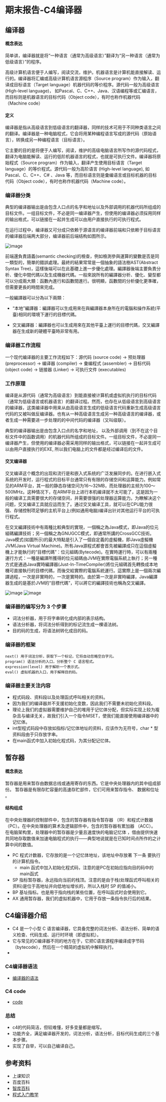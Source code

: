 # 期末报告-C4编译器


## 编译器
#### 概念表达
简单讲，编译器就是将“一种语言（通常为高级语言）”翻译为“另一种语言（通常为低级语言）”的程序。

高级计算机语言便于人编写，阅读交流，维护。机器语言是计算机能直接解读、运行的。编译器将汇编或高级计算机语言源程序（Source program）作为输入，翻译成目标语言（Target language）机器代码的等价程序。源代码一般为高级语言 (High-level language)， 如Pascal、C、C++、Java、汉语编程等或汇编语言，而目标则是机器语言的目标代码（Object code），有时也称作机器代码（Machine code）

#### 定义
编译器是指从高级语言到低级语言的翻译器，同样的技术可用于不同种类语言之间的翻译。编译器是一种电脑程式，它会将用某种编程语言写成的源代码（原始语言），转换成另一种编程语言（目标语言）。

它主要的目的是将便于人编写，阅读，维护的高级电脑语言所写作的源代码程式，翻译为电脑能解读、运行的低阶机器语言的程式，也就是可执行文件。编译器将原始程式（Source program）作为输入，翻译产生使用目标语言（Target language）的等价程式。源代码一般为高阶语言 (High-level language), 如 Pascal、C、C++、C# 、Java 等，而目标语言则是彙编语言或目标机器的目标代码（Object code），有时也称作机器代码（Machine code）。


### 编译器分类
典型的编译器输出是由包含人口点的名字和地址以及外部调用的机器代码所组成的目标文件。一组目标文件，不必是同一编译器产生，但使用的编译器必须採用同样的输出格式，可以链接在一起并生成可以由用户直接执行的可执行程式。

在运行过程中，编译器又可分成只依赖于源语言的编译器前端和只依赖于目标语言的编译器后端两大部分，编译器前后端结构如图所示。
  
![image](https://wiki.mbalib.com/w/images/b/b1/%E5%9B%BE%E7%BC%96%E8%AF%91%E5%99%A8%E5%89%8D%E5%90%8E%E7%AB%AF%E7%A4%BA%E6%84%8F%E5%9B%BE.jpg)

前端還負責語義(semantic checking)的檢查，例如檢測參與運算的變數是否是同一類型的，簡單的錯誤處理。最終的結果常常是一個抽象的語法樹AST(Abstract Syntax Tree)，這樣後端可以在此基礎上進一步優化處理。編譯器後端主要負責分析、優化中間代碼以及生成機器代碼。一般來說所有的編譯器分析、優化、變型都可以分成兩大類：函數內進行和函數間進行。很明顯，函數間的分析優化更準確，但需要更長的時間來完成。

一般編譯器可以分為以下兩類：

* “本地”編譯器：編譯器可以生成用來在與編譯器本身所在的電腦和操作系統(平臺)相同的環境下運行的目標代碼。

* 交叉編譯器：編譯器也可以生成用來在其他平臺上運行的目標代碼，交叉編譯器在生成新的硬體平臺時非常有用。

### 编译器工作流程
一个现代编译器的主要工作流程如下：源代码 (source code) → 预处理器 (preprocessor) → 编译器 (compiler) → 彙编程式 (assembler) → 目标代码 (object code) → 链接器 (Linker) → 可执行文件 (executables)


### 工作原理
编译是从源代码（通常为高级语言）到能直接被计算机或虚拟机执行的目标代码（通常为低级语言或机器语言）的翻译过程。然而，也存在从低级语言到高级语言的编译器，这类编译器中用来从由高级语言生成的低级语言代码重新生成高级语言代码的又被叫做反编译器。也有从一种高级语言生成另一种高级语言的编译器，或者生成一种需要进一步处理的的中间代码的编译器（又叫级联）。

典型的编译器输出是由包含入口点的名字和地址， 以及外部调用（到不在这个目标文件中的函数调用）的机器代码所组成的目标文件。一组目标文件，不必是同一编译器产生，但使用的编译器必需采用同样的输出格式，可以链接在一起并生成可以由用户直接执行的EXE,
所以我们电脑上的文件都是经过编译后的文件。


#### 交叉编译器
交叉编译这个概念的出现和流行是和嵌入式系统的广泛发展同步的。在进行嵌入式系统的开发时，运行程式的目标平台通常只有有限的存储空间和运算能力。例如常见的ARM平台，其一般的静态存储空问为16～32MB，而处理器的主频为100～500MHz。这种情况下，在ARM平台上进行本机编译就不太可能了，这是因为一般的编译工具需要很大的存储空间，并需要很强的处理器运算能力。为瞭解决这个问题，交叉编译工具就应运而生了。通过交叉编译工具，就可以在CPU能力很强、存储控制项足够的主机平台上(例如通用电脑)编译出针对其他运行平台的可执行程式。

在交叉編譯技術中有兩種比較典型的實現，一個稱之為Java模式，即Java的位元組碼編譯技術；另一個稱之為GNUGCC模式，即通常所講的CrossGCC技術。Java模式(如圖所示)的最大特點是引入了一個自定義的虛擬機，即Java虛擬機JVM(Java Virtual Machine)。所有Java源程式都會首先被編譯成只在這個虛擬機上才能執行的“目標代碼”：位元組碼(Bytecode)。在實時運行時，可以有兩種運行方式：一種是編譯所獲得的位元組碼由JVM在實際電腦系統上執行；另一種方式是通過Java實時編譯器(Just-In-TimeCompiler)將位元組碼首先轉換成本地機可直接執行的目標代碼，而後交給實際的電腦系統運行。這實際上是一個兩次編譯過程，一次是非實時的，一次是實時的。由於第一次是非實時編譯，Java編譯器生成的是基於JVM的“目標代碼”，可以將它的編譯技術也稱為交叉編譯。



![image](https://wiki.mbalib.com/w/images/d/d2/%E5%9B%BEJava%E6%A8%A1%E5%BC%8F%E4%BA%A4%E5%8F%89%E7%BC%96%E8%AF%91.jpg)
![image](https://wiki.mbalib.com/w/images/2/25/%E5%9B%BEGCC%E6%A8%A1%E5%BC%8F%E4%BA%A4%E5%8F%89%E7%BC%96%E8%AF%91.jpg)

### 编译器的编写分为 3 个步骤
* 词法分析器，用于将字串转化成内部的表示结构。
* 语法分析器，将词法分析得到的标记流生成一棵语法树。
* 目的码的生成，将语法树转化成目的码。
### 编译器的框架
```
next() 用于词法分析，获取下一个标记，它将自动忽略空白字元。
program() 语法分析的入口，分析整个 C 语言程式。
expression(level) 用于解析一个表示式。
eval() 虚拟机器的入口，用于解释目的码。
```
### 编译器主要关注内容
* 程式码段、资料段以及处理函式呼叫相关的资料。
* 因为我们的编译器并不支援初始化变数，因此我们不需要未初始化资料段。
* 理论上我们的虚拟器需要维护自己的堆用于记忆体分配，但实际实现上较为複杂且与编译无关，故我们引入一个指令MSET，使我们能直接使用编译器中的记忆体。
* int型程式码段中存放如指标/记忆体地址的资料，应该作为无符号，char * 型 资料段由于只存放字串。
* 在main函式中加入初始化程式码，为其分配记忆体。

## 暂存器
#### 概念表达
暂存器是用来暂存由数据总线或通用寄存的东西。它是中央处理器内的其中组成部份。 暂存器是有限存贮容量的高速存贮部件，它们可用来暂存指令、 数据和位址 。

#### 结构组成
在中央处理器的控制部件中，包含的暂存器有指令暂存器 （IR）和程式计数器 （PC）。在中央处理器的算术及逻辑部件中，包含的暂存器有累加器 （ACC）。
在电脑架构里，处理器中的暂存器是少量且速度快的电脑记忆体 ，借由提供快速共同地存取数值来加速电脑程式的执行——典型地说就是在已知时间点所作的之计算中间的数值。

* PC 程式计数器，它存放的是一个记忆体地址，该地址中存放著 下一条 要执行的计算机指令。
    * main 函式中加入初始化程式码，注意的是PC在初始应指向目的码中的main函式
* SP 指标暂存器，永远指向当前的栈顶。注意的是由于栈(处理函式呼叫相关的资料)是位于高地址并向低地址增长的，所以入栈时 SP 的值减小。
* BP 基址指标。也是用于指向栈的某些位置，在呼叫函式时会使用到它。
* AX 通用暂存器，我们的虚拟机器中，它用于存放一条指令执行后的结果。

## C4编译器介绍 
* C4 是一个小型 C 语言编译器，它具备完整的词法分析、语法分析、简单的语义检查、代码生成、运行时环境（即虚拟机）。
* 它与常见的C编译器不同的地方在于，它把C语言源程序编译成字节码（bytecode），然后在一个精简的虚拟机中解释执行。
* 
### C4编译器语法 
* [编译器的语法](https://gitlab.com/ccc109/sp/-/blob/master/C1-c4/C4%E7%B7%A8%E8%AD%AF%E5%99%A8%E7%9A%84%E8%AA%9E%E6%B3%95.md)

### C4 code
* [code](https://gitlab.com/ccc109/sp/-/blob/master/C1-c4/c4.c)

### 总结

* c4的代码简洁，但较难懂，好多变量都是缩写。
* 功能齐全，满足编译器开发的，词法分析，语法分析，目标代码生成的三个基本步骤。
* 实现了自举，可以自己编译自己。

## 参考资料
* 上课知识
* 百度百科
* [智库百科](https://www.baidu.com/link?url=2jvltG1iA-UQuDKLhTv-3X-Kk-pO7_1cnXNkolX9HQO1NqXljB0G_H1vDUb87nsR&wd=&eqid=960c7f990008a0d90000000660d857d2)
* [程式入门教学](https://www.itread01.com/content/1546074380.html)

